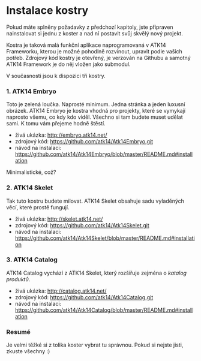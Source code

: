 Instalace kostry
================

Pokud máte splněny požadavky z předchozí kapitoly, jste připraven nainstalovat si jednu z koster a nad ní postavit svůj skvělý nový projekt.

Kostra je taková malá funkční aplikace naprogramovaná v ATK14 Frameworku, kterou je možné pohodlně rozvinout, upravit podle vašich potřeb. Zdrojový kód kostry je otevřený,
je verzován na Githubu a samotný ATK14 Framework je do něj vložen jako submodul.

V současnosti jsou k dispozici tři kostry.

### 1. ATK14 Embryo

Toto je zelená loučka. Naprosté minimum. Jedna stránka a jeden luxusní obrázek. ATK14 Embryo je kostra vhodná pro projekty, které se vymykají naprosto všemu, co kdy kdo viděl. Všechno si tam budete muset udělat sami.
K tomu vám přejeme hodně štěstí.

* živá ukázka: <http://embryo.atk14.net/>
* zdrojový kód: <https://github.com/atk14/Atk14Embryo.git>
* návod na instalaci: <https://github.com/atk14/Atk14Embryo/blob/master/README.md#installation>

Minimalistické, což?

### 2. ATK14 Skelet

Tak tuto kostru budete milovat. ATK14 Skelet obsahuje sadu vyladěných věcí, které prostě fungují.

* živá ukázka: <http://skelet.atk14.net/>
* zdrojový kód: <https://github.com/atk14/Atk14Skelet.git>
* návod na instalaci: <https://github.com/atk14/Atk14Skelet/blob/master/README.md#installation>

### 3. ATK14 Catalog

ATK14 Catalog vychází z ATK14 Skelet, který rozšiřuje zejména o _katalog produktů_.

* živá ukázka: <http://catalog.atk14.net/>
* zdrojový kód: <https://github.com/atk14/Atk14Catalog.git>
* návod na instalaci: <https://github.com/atk14/Atk14Catalog/blob/master/README.md#installation>

### Resumé

Je velmi těžké si z tolika koster vybrat tu správnou. Pokud si nejste jisti, zkuste všechny :)
